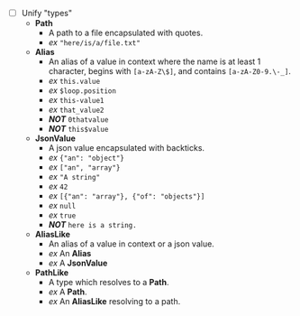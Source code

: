 - [ ] Unify "types"
    - **Path**
        - A path to a file encapsulated with quotes.
        - _ex_ `"here/is/a/file.txt"`
    - **Alias**
        - An alias of a value in context where the name is at least 1
        character, begins with `[a-zA-Z\$]`, and contains `[a-zA-Z0-9.\-_]`.
        - _ex_ `this.value`
        - _ex_ `$loop.position`
        - _ex_ `this-value1`
        - _ex_ `that_value2`
        - _**NOT**_ `0thatvalue`
        - _**NOT**_ `this$value`
    - **JsonValue**
        - A json value encapsulated with backticks.
        - _ex_ ``{"an": "object"}``
        - _ex_ ``["an", "array"}``
        - _ex_ ``"A string"``
        - _ex_ ``42``
        - _ex_ ``[{"an": "array"}, {"of": "objects"}]``
        - _ex_ ``null``
        - _ex_ ``true``
        - _**NOT**_ ``here is a string.``
    - **AliasLike**
        - An alias of a value in context or a json value.
        - _ex_ An **Alias**
        - _ex_ A **JsonValue**
    - **PathLike**
        - A type which resolves to a **Path**.
        - _ex_ A **Path**.
        - _ex_ An **AliasLike** resolving to a path.
